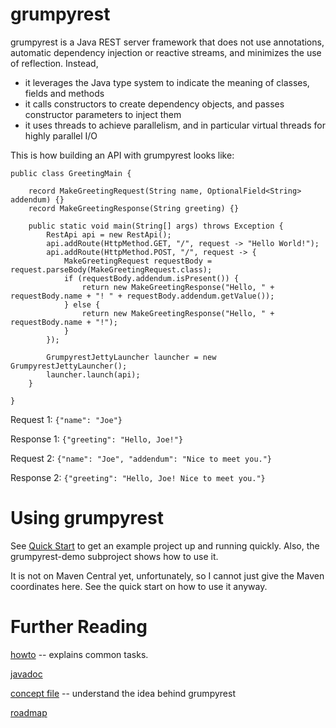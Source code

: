 # grumpyrest

grumpyrest is a Java REST server framework that does not use annotations, automatic dependency injection or reactive
streams, and minimizes the use of reflection. Instead,
* it leverages the Java type system to indicate the meaning of classes, fields and methods
* it calls constructors to create dependency objects, and passes constructor parameters to inject them
* it uses threads to achieve parallelism, and in particular virtual threads for highly parallel I/O

This is how building an API with grumpyrest looks like:

```
public class GreetingMain {

    record MakeGreetingRequest(String name, OptionalField<String> addendum) {}
    record MakeGreetingResponse(String greeting) {}

    public static void main(String[] args) throws Exception {
        RestApi api = new RestApi();
        api.addRoute(HttpMethod.GET, "/", request -> "Hello World!");
        api.addRoute(HttpMethod.POST, "/", request -> {
            MakeGreetingRequest requestBody = request.parseBody(MakeGreetingRequest.class);
            if (requestBody.addendum.isPresent()) {
                return new MakeGreetingResponse("Hello, " + requestBody.name + "! " + requestBody.addendum.getValue());
            } else {
                return new MakeGreetingResponse("Hello, " + requestBody.name + "!");
            }
        });

        GrumpyrestJettyLauncher launcher = new GrumpyrestJettyLauncher();
        launcher.launch(api);
    }

}
```

Request 1: `{"name": "Joe"}`

Response 1: `{"greeting": "Hello, Joe!"}`

Request 2: `{"name": "Joe", "addendum": "Nice to meet you."}`

Response 2: `{"greeting": "Hello, Joe! Nice to meet you."}`

# Using grumpyrest

See [Quick Start](https://github.com/MartinGeisse/grumpyrest/wiki/howto-quick-start) to get an example project up and running quickly. Also, the
grumpyrest-demo subproject shows how to use it.

It is not on Maven Central yet, unfortunately, so I cannot just give the Maven coordinates here. See the quick
start on how to use it anyway.

# Further Reading

[howto](https://github.com/MartinGeisse/grumpyrest/wiki/howto) -- explains common tasks.

[javadoc](https://martingeisse.github.io/javadoc/grumpyrest)

[concept file](https://github.com/MartinGeisse/grumpyrest/wiki/concept) -- understand the idea behind grumpyrest

[roadmap](https://github.com/MartinGeisse/grumpyrest/wiki/roadmap)
